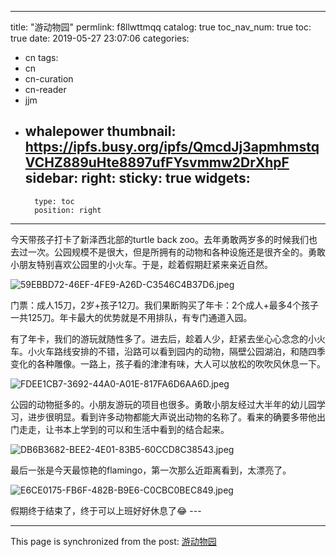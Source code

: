 
---
title: "游动物园"
permlink: f8llwttmqq
catalog: true
toc_nav_num: true
toc: true
date: 2019-05-27 23:07:06
categories:
- cn
tags:
- cn
- cn-curation
- cn-reader
- jjm
- whalepower
thumbnail: https://ipfs.busy.org/ipfs/QmcdJj3apmhmstqVCHZ889uHte8897ufFYsvmmw2DrXhpF
sidebar:
    right:
        sticky: true
widgets:
    -
        type: toc
        position: right
---


今天带孩子打卡了新泽西北部的turtle back zoo。去年勇敢两岁多的时候我们也去过一次。公园规模不是很大，但是所拥有的动物和各种设施还是很齐全的。勇敢小朋友特别喜欢公园里的小火车。于是，趁着假期赶紧来亲近自然。

<img src="https://ipfs.busy.org/ipfs/QmcdJj3apmhmstqVCHZ889uHte8897ufFYsvmmw2DrXhpF" alt="59EBBD72-46EF-4FE9-A26D-C3546C4B37D6.jpeg" /><br/>

门票：成人15刀，2岁+孩子12刀。我们果断购买了年卡：2个成人+最多4个孩子一共125刀。年卡最大的优势就是不用排队，有专门通道入园。

有了年卡，我们的游玩就随性多了。进去后，趁着人少，赶紧去坐心心念念的小火车。小火车路线安排的不错，沿路可以看到园内的动物，隔壁公园湖泊，和随四季变化的各种雕像。一路上，孩子看的津津有味，大人可以放松的吹吹风休息一下。

<img src="https://ipfs.busy.org/ipfs/QmUw2RCfV2MrxJwL25u74XhD4tnA211JRhVbwWSwX9EBJZ" alt="FDEE1CB7-3692-44A0-A01E-817FA6D6AA6D.jpeg" /><br/>

公园的动物挺多的。小朋友游玩的项目也很多。勇敢小朋友经过大半年的幼儿园学习，进步很明显。看到许多动物都能大声说出动物的名称了。看来的确要多带他出门走走，让书本上学到的可以和生活中看到的结合起来。

<img src="https://ipfs.busy.org/ipfs/QmX4FB2icGv2u11XYx45Rm8v4i78cgFp6UvCGcQcXNCmYc" alt="DB6B3682-BEE2-4E01-83B5-60CCD8C38543.jpeg" /><br/>

最后一张是今天最惊艳的flamingo，第一次那么近距离看到，太漂亮了。

<img src="https://ipfs.busy.org/ipfs/QmXXZGgMCC4wSgBdb8LuscAK749Xq9s5nnHj9HgkfxLvsu" alt="E6CE0175-FB6F-482B-B9E6-C0CBC0BEC849.jpeg" /><br/>

假期终于结束了，终于可以上班好好休息了😂 ---

- - -

This page is synchronized from the post: [游动物园](https://steemit.com/@ericet/f8llwttmqq)
